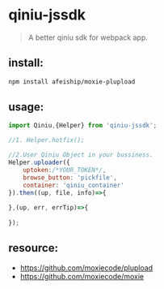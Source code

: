 # qiniu-jssdk
> A better qiniu sdk for webpack app.


## install:
```bash
npm install afeiship/moxie-plupload
```

## usage:
```javascript
import Qiniu,{Helper} from 'qiniu-jssdk';

//1. Helper.hotfix();

//2.User Qiniu Object in your bussiness.
Helper.uploader({
    uptoken:/*YOUR_TOKEN*/,
    browse_button: 'pickfile', 
    container: 'qiniu_container'
}).then((up, file, info)=>{
    
},(up, err, errTip)=>{
    
});
```


## resource:
+ https://github.com/moxiecode/plupload
+ https://github.com/moxiecode/moxie
